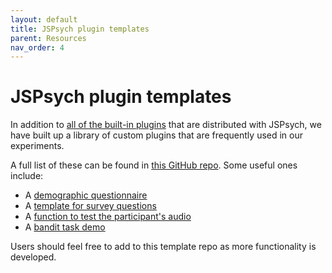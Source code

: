```yaml
---
layout: default
title: JSPsych plugin templates
parent: Resources
nav_order: 4
---
```


# JSPsych plugin templates

In addition to [all of the built-in plugins](https://www.jspsych.org/plugins/overview/) that are distributed with JSPsych, we have built up a library of custom plugins that are frequently used in our experiments.

A full list of these can be found in [this GitHub repo](https://github.com/nivlab/nivturk-templates). Some useful ones include:

- A [demographic questionnaire](https://github.com/nivlab/nivturk-templates/tree/master/questionnaires/demographics)
- A [template for survey questions](https://github.com/nivlab/nivturk-templates/blob/master/questionnaires/jspsych-survey-template.js)
- A [function to test the participant's audio](https://github.com/nivlab/nivturk-templates/tree/master/instructions/audio-test)
- A [bandit task demo](https://github.com/nivlab/nivturk-templates/tree/master/tasks/bandit)

Users should feel free to add to this template repo as more functionality is developed.
